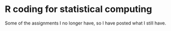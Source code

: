 # R coding for statistical computing 
Some of the assignments I no longer have, so I have posted what I still have.
